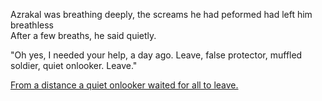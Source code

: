 Azrakal was breathing deeply, the screams he had peformed had left him breathless  
After a few breaths, he said quietly.

"Oh yes, I needed your help, a day ago. Leave, false protector, muffled soldier, quiet onlooker. Leave."

[From a distance a quiet onlooker waited for all to leave.](https://www.reddit.com/r/GodhoodWB/comments/fpv868/endless_pantheon_turn_2/fln8poy/)